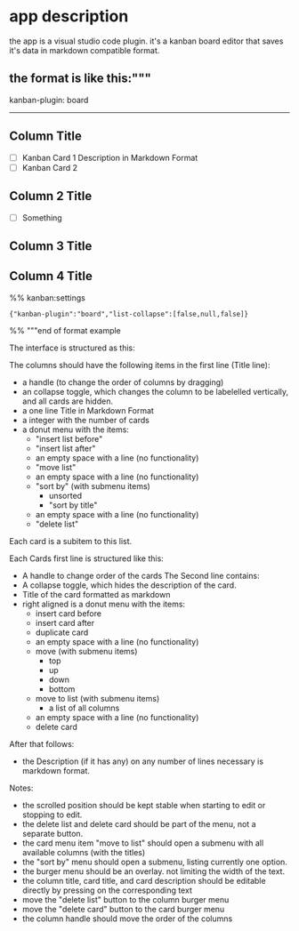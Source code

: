 # app description

the app is a visual studio code plugin. it's a kanban board editor that saves it's data in markdown compatible format.

the format is like this:"""
---

kanban-plugin: board

---

## Column Title

- [ ] Kanban Card 1
  Description
  in Markdown Format
- [ ] Kanban Card 2

## Column 2 Title

- [ ] Something

## Column 3 Title

## Column 4 Title

%% kanban:settings
```
{"kanban-plugin":"board","list-collapse":[false,null,false]}
```
%%
"""end of format example

The interface is structured as this:

The columns should have the following items in the first line (Title line):
- a handle (to change the order of columns by dragging)
- an collapse toggle, which changes the column to be labelelled vertically, and all cards are hidden.
- a one line Title in Markdown Format
- a integer with the number of cards 
- a donut menu with the items:
  - "insert list before"
  - "insert list after"
  - an empty space with a line (no functionality)
  - "move list"
  - an empty space with a line (no functionality)
  - "sort by" (with submenu items)
    - unsorted
    - "sort by title"
  - an empty space with a line (no functionality)
  - "delete list"

Each card is a subitem to this list. 

Each Cards first line is structured like this:
- A handle to change order of the cards
The Second line contains:
- A collapse toggle, which hides the description of the card.
- Title of the card formatted as markdown
- right aligned is a donut menu with the items:
  - insert card before
  - insert card after
  - duplicate card
  - an empty space with a line (no functionality)
  - move (with submenu items)
    - top
    - up
    - down
    - bottom
  - move to list (with submenu items)
    - a list of all columns
  - an empty space with a line (no functionality)
  - delete card

After that follows:
- the Description (if it has any) on any number of lines necessary is markdown format.

Notes:
- the scrolled position should be kept stable when starting to edit or stopping to edit.
- the delete list and delete card should be part of the menu, not a separate button. 
- the card menu item "move to list" should open a submenu with all available columns (with the titles)
- the "sort by" menu should open a submenu, listing currently one option.
- the burger menu should be an overlay. not limiting the width of the text. 
- the column title, card title, and card description should be editable directly by pressing on the corresponding text
- move the "delete list" button to the column burger menu
- move the "delete card" button to the card burger menu
- the column handle should move the order of the columns

